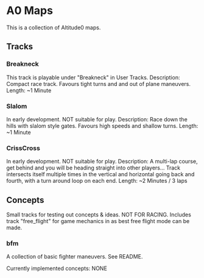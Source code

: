 # A0 Maps

This is a collection of Altitude0 maps.

## Tracks

### Breakneck
This track is playable under "Breakneck" in User Tracks.
Description: Compact race track. Favours tight turns and and out of plane maneuvers.
Length: ~1 Minute

### Slalom
In early development. NOT suitable for play.
Description: Race down the hills with slalom style gates. Favours high speeds and shallow turns.
Length: ~1 Minute

### CrissCross
In early development. NOT suitable for play.
Description: A multi-lap course, get behind and you will be heading straight into other players...
Track intersects itself multiple times in the vertical and horizontal going back and fourth, with a turn around loop on each end.
Length: ~2 Minutes / 3 laps

## Concepts
Small tracks for testing out concepts & ideas. NOT FOR RACING.
Includes track "free_flight" for game mechanics in as best free flight mode can be made.

### bfm
A collection of basic fighter maneuvers. See README.

Currently implemented concepts:
NONE

